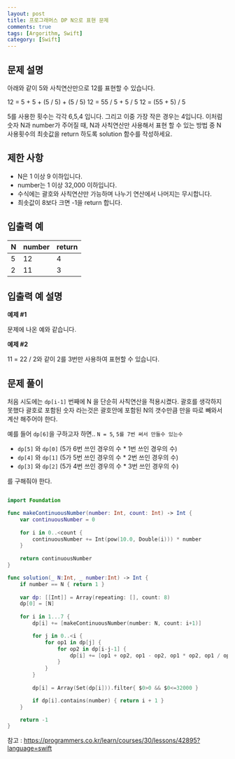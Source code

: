 ```yaml
---
layout: post
title: 프로그래머스 DP N으로 표현 문제
comments: true
tags: [Argorithm, Swift]
category: [Swift]
---
```


## 문제 설명
아래와 같이 5와 사칙연산만으로 12를 표현할 수 있습니다.

12 = 5 + 5 + (5 / 5) + (5 / 5)
12 = 55 / 5 + 5 / 5
12 = (55 + 5) / 5

5를 사용한 횟수는 각각 6,5,4 입니다. 그리고 이중 가장 작은 경우는 4입니다.
이처럼 숫자 N과 number가 주어질 때, N과 사칙연산만 사용해서 표현 할 수 있는 방법 중 N 사용횟수의 최솟값을 return 하도록 solution 함수를 작성하세요.

## 제한 사항
- N은 1 이상 9 이하입니다.
- number는 1 이상 32,000 이하입니다.
- 수식에는 괄호와 사칙연산만 가능하며 나누기 연산에서 나머지는 무시합니다.
- 최솟값이 8보다 크면 -1을 return 합니다.

## 입출력 예

|N | number | return |
|---|---|---|
|5 | 12	| 4 |
|2 | 11	| 3 |


## 입출력 예 설명

**예제 #1**

문제에 나온 예와 같습니다.

**예제 #2**

11 = 22 / 2와 같이 2를 3번만 사용하여 표현할 수 있습니다.

## 문제 풀이

처음 시도에는 `dp[i-1]` 번째에 N 을 단순히 사칙연산을 적용시켰다.
괄호를 생각하지 못했다 괄호로 포함된 숫자 라는것은 괄호안에 포함된 N의 갯수만큼 만을 따로 빼와서 계산 해주어야 한다.

예를 들어 `dp[6]`을 구하고자 하면.. `N = 5`, `5를 7번 써서 만들수 있는수`

- `dp[5]` 와 `dp[0]` (5가 6번 쓰인 경우의 수 * 1번 쓰인 경우의 수)
- `dp[4]` 와 `dp[1]` (5가 5번 쓰인 경우의 수 * 2번 쓰인 경우의 수)
- `dp[3]` 와 `dp[2]` (5가 4번 쓰인 경우의 수 * 3번 쓰인 경우의 수)

를 구해줘야 한다.

```swift

import Foundation

func makeContinuousNumber(number: Int, count: Int) -> Int {
    var continuousNumber = 0
    
    for i in 0..<count {
        continuousNumber += Int(pow(10.0, Double(i))) * number
    }
    
    return continuousNumber
}

func solution(_ N:Int, _ number:Int) -> Int {
    if number == N { return 1 }
    
    var dp: [[Int]] = Array(repeating: [], count: 8)
    dp[0] = [N]
    
    for i in 1...7 {
        dp[i] += [makeContinuousNumber(number: N, count: i+1)]

        for j in 0..<i {
            for op1 in dp[j] {
                for op2 in dp[i-j-1] {
                    dp[i] += [op1 + op2, op1 - op2, op1 * op2, op1 / op2]
                }
            }
        }
        
        dp[i] = Array(Set(dp[i])).filter{ $0>0 && $0<=32000 }

        if dp[i].contains(number) { return i + 1 }
    }

    return -1
}
```


참고 : <https://programmers.co.kr/learn/courses/30/lessons/42895?language=swift>